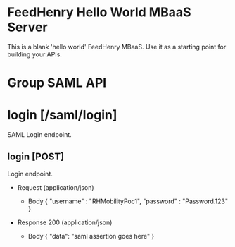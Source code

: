 # FeedHenry Hello World MBaaS Server

This is a blank 'hello world' FeedHenry MBaaS. Use it as a starting point for building your APIs. 

# Group SAML API

# login [/saml/login]

SAML Login endpoint.

## login [POST] 

Login endpoint.

+ Request (application/json)
    + Body
            {
              "username" : "RHMobilityPoc1",
              "password" : "Password.123"
            }

+ Response 200 (application/json)
    + Body
            {
              "data": "saml assertion goes here"
            }
